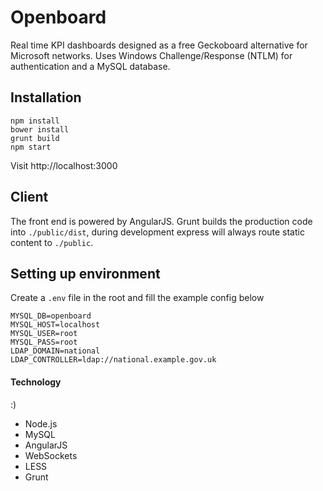# Openboard

Real time KPI dashboards designed as a free Geckoboard alternative for Microsoft networks. 
Uses Windows Challenge/Response (NTLM) for authentication and a MySQL database.

## Installation

```
npm install
bower install
grunt build
npm start
```

Visit http://localhost:3000

## Client

The front end is powered by AngularJS. Grunt builds the production code into `./public/dist`, during development 
express will always route static content to `./public`.

## Setting up environment

Create a `.env` file in the root and fill the example config below

```
MYSQL_DB=openboard
MYSQL_HOST=localhost
MYSQL_USER=root
MYSQL_PASS=root
LDAP_DOMAIN=national
LDAP_CONTROLLER=ldap://national.example.gov.uk

```

#### Technology

:)

- Node.js
- MySQL
- AngularJS
- WebSockets
- LESS
- Grunt

